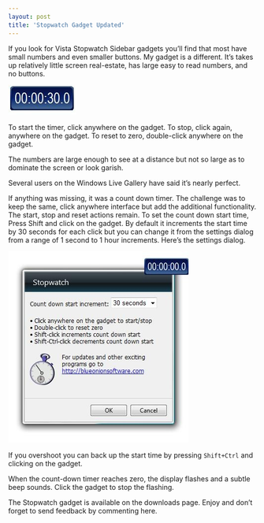 ```yaml
---
layout: post  
title: 'Stopwatch Gadget Updated'
---
```

If you look for Vista Stopwatch Sidebar gadgets you’ll find that most have small numbers and even smaller buttons. My gadget is a different. It’s takes up relatively little screen real-estate, has large easy to read numbers, and no buttons.

![stopwatch](/cdn/images/blog/StopwatchGadgetUpdated_12215/stopwatch.jpg)

To start the timer, click anywhere on the gadget. To stop, click again, anywhere on the gadget. To reset to zero, double-click anywhere on the gadget.

The numbers are large enough to see at a distance but not so large as to dominate the screen or look garish.

Several users on the Windows Live Gallery have said it’s nearly perfect.

If anything was missing, it was a count down timer. The challenge was to keep the same, click anywhere interface but add the additional functionality. The start, stop and reset actions remain. To set the count down start time, Press Shift and click on the gadget. By default it increments the start time by 30 seconds for each click but you can change it from the settings dialog from a range of 1 second to 1 hour increments. Here’s the settings dialog.

![stopwatch1](/cdn/images/blog/StopwatchGadgetUpdated_12215/stopwatch1.jpg)

If you overshoot you can back up the start time by pressing `Shift+Ctrl` and clicking on the gadget.

When the count-down timer reaches zero, the display flashes and a subtle beep sounds. Click the gadget to stop the flashing.

The Stopwatch gadget is available on the downloads page. Enjoy and don’t forget to send feedback by commenting here.

